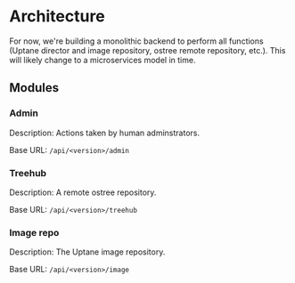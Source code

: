 # Architecture

For now, we're building a monolithic backend to perform all functions (Uptane director and image repository, ostree remote repository, etc.). This will likely change to a microservices model in time.

## Modules

### Admin

Description: Actions taken by human adminstrators.

Base URL: `/api/<version>/admin`

### Treehub

Description: A remote ostree repository.

Base URL: `/api/<version>/treehub`

### Image repo

Description: The Uptane image repository.

Base URL: `/api/<version>/image`
